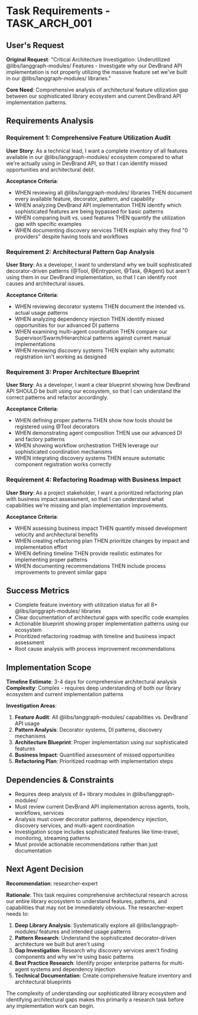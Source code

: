 # Task Requirements - TASK_ARCH_001

## User's Request

**Original Request**: "Critical Architecture Investigation: Underutilized @libs/langgraph-modules/ Features - Investigate why our DevBrand API implementation is not properly utilizing the massive feature set we've built in our @libs/langgraph-modules/ libraries."

**Core Need**: Comprehensive analysis of architectural feature utilization gap between our sophisticated library ecosystem and current DevBrand API implementation patterns.

## Requirements Analysis

### Requirement 1: Comprehensive Feature Utilization Audit

**User Story**: As a technical lead, I want a complete inventory of all features available in our @libs/langgraph-modules/ ecosystem compared to what we're actually using in DevBrand API, so that I can identify missed opportunities and architectural debt.

**Acceptance Criteria**:

- WHEN reviewing all @libs/langgraph-modules/ libraries THEN document every available feature, decorator, pattern, and capability
- WHEN analyzing DevBrand API implementation THEN identify which sophisticated features are being bypassed for basic patterns
- WHEN comparing built vs. used features THEN quantify the utilization gap with specific examples
- WHEN documenting discovery services THEN explain why they find "0 providers" despite having tools and workflows

### Requirement 2: Architectural Pattern Gap Analysis

**User Story**: As a developer, I want to understand why we built sophisticated decorator-driven patterns (@Tool, @Entrypoint, @Task, @Agent) but aren't using them in our DevBrand implementation, so that I can identify root causes and architectural issues.

**Acceptance Criteria**:

- WHEN reviewing decorator systems THEN document the intended vs. actual usage patterns
- WHEN analyzing dependency injection THEN identify missed opportunities for our advanced DI patterns
- WHEN examining multi-agent coordination THEN compare our Supervisor/Swarm/Hierarchical patterns against current manual implementations
- WHEN reviewing discovery systems THEN explain why automatic registration isn't working as designed

### Requirement 3: Proper Architecture Blueprint

**User Story**: As a developer, I want a clear blueprint showing how DevBrand API SHOULD be built using our ecosystem, so that I can understand the correct patterns and refactor accordingly.

**Acceptance Criteria**:

- WHEN defining proper patterns THEN show how tools should be registered using @Tool decorators
- WHEN demonstrating agent composition THEN use our advanced DI and factory patterns
- WHEN showing workflow orchestration THEN leverage our sophisticated coordination mechanisms
- WHEN integrating discovery systems THEN ensure automatic component registration works correctly

### Requirement 4: Refactoring Roadmap with Business Impact

**User Story**: As a project stakeholder, I want a prioritized refactoring plan with business impact assessment, so that I can understand what capabilities we're missing and plan implementation improvements.

**Acceptance Criteria**:

- WHEN assessing business impact THEN quantify missed development velocity and architectural benefits
- WHEN creating refactoring plan THEN prioritize changes by impact and implementation effort
- WHEN defining timeline THEN provide realistic estimates for implementing proper patterns
- WHEN documenting recommendations THEN include process improvements to prevent similar gaps

## Success Metrics

- Complete feature inventory with utilization status for all 8+ @libs/langgraph-modules/ libraries
- Clear documentation of architectural gaps with specific code examples
- Actionable blueprint showing proper implementation patterns using our ecosystem
- Prioritized refactoring roadmap with timeline and business impact assessment
- Root cause analysis with process improvement recommendations

## Implementation Scope

**Timeline Estimate**: 3-4 days for comprehensive architectural analysis
**Complexity**: Complex - requires deep understanding of both our library ecosystem and current implementation patterns

**Investigation Areas**:

1. **Feature Audit**: All @libs/langgraph-modules/ capabilities vs. DevBrand API usage
2. **Pattern Analysis**: Decorator systems, DI patterns, discovery mechanisms
3. **Architecture Blueprint**: Proper implementation using our sophisticated features
4. **Business Impact**: Quantified assessment of missed opportunities
5. **Refactoring Plan**: Prioritized roadmap with implementation steps

## Dependencies & Constraints

- Requires deep analysis of 8+ library modules in @libs/langgraph-modules/
- Must review current DevBrand API implementation across agents, tools, workflows, services
- Analysis must cover decorator patterns, dependency injection, discovery services, and multi-agent coordination
- Investigation scope includes sophisticated features like time-travel, monitoring, streaming patterns
- Must provide actionable recommendations rather than just documentation

## Next Agent Decision

**Recommendation**: researcher-expert

**Rationale**: This task requires comprehensive architectural research across our entire library ecosystem to understand features, patterns, and capabilities that may not be immediately obvious. The researcher-expert needs to:

1. **Deep Library Analysis**: Systematically explore all @libs/langgraph-modules/ features and intended usage patterns
2. **Pattern Research**: Understand the sophisticated decorator-driven architecture we built but aren't using
3. **Gap Investigation**: Research why discovery services aren't finding components and why we're using basic patterns
4. **Best Practice Research**: Identify proper enterprise patterns for multi-agent systems and dependency injection
5. **Technical Documentation**: Create comprehensive feature inventory and architectural blueprints

The complexity of understanding our sophisticated library ecosystem and identifying architectural gaps makes this primarily a research task before any implementation work can begin.
